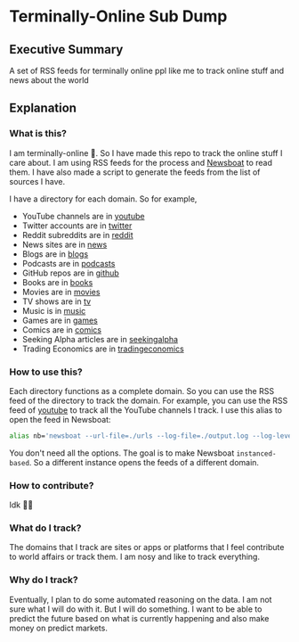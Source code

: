 # Terminally-Online Sub Dump

## Executive Summary

A set of RSS feeds for terminally online ppl like me to track online stuff and news about the world

## Explanation

### What is this?

I am terminally-online 🫢. So I have made this repo to track the online stuff I care about. I am using RSS feeds for the process and [Newsboat](https://newsboat.org/) to read them. I have also made a script to generate the feeds from the list of sources I have.

I have a directory for each domain. So for example,

- YouTube channels are in [youtube](data/youtube/)
- Twitter accounts are in [twitter](data/twitter/)
- Reddit subreddits are in [reddit](data/reddit/)
- News sites are in [news](data/news/)
- Blogs are in [blogs](data/blogs/)
- Podcasts are in [podcasts](data/podcasts/)
- GitHub repos are in [github](data/github/)
- Books are in [books](data/books/)
- Movies are in [movies](data/movies/)
- TV shows are in [tv](data/tv/)
- Music is in [music](data/music/)
- Games are in [games](data/games/)
- Comics are in [comics](data/comics/)
- Seeking Alpha articles are in [seekingalpha](data/seekingalpha/)
- Trading Economics are in [tradingeconomics](data/tradingeconomics/)

### How to use this?

Each directory functions as a complete domain. So you can use the RSS feed of the directory to track the domain. For example, you can use the RSS feed of [youtube](data/youtube/) to track all the YouTube channels I track. I use this alias to open the feed in Newsboat:

```sh
alias nb='newsboat --url-file=./urls --log-file=./output.log --log-level=5'
```

You don't need all the options. The goal is to make Newsboat `instanced-based`. So a different instance opens the feeds of a different domain.

### How to contribute?

Idk 🤷🏼

### What do I track?

The domains that I track are sites or apps or platforms that I feel contribute to world affairs or track them. I am nosy and like to track everything.

### Why do I track?

Eventually, I plan to do some automated reasoning on the data. I am not sure what I will do with it. But I will do something. I want to be able to predict the future based on what is currently happening and also make money on predict markets.